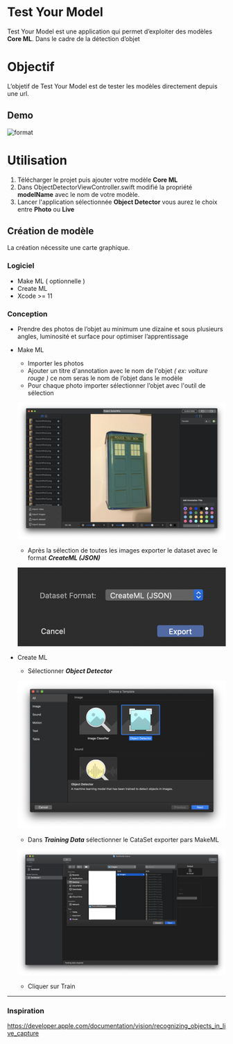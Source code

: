 
#  Test  Your  Model  
  
Test  Your  Model  est une application qui permet d’exploiter des modèles  **Core  ML**. Dans le cadre de la détection d’objet  
  
#  Objectif  
  
L’objetif de Test  Your  Model  est de tester les modèles directement depuis une  url. 

##  Demo

![format](images/demoGIF.gif)
  
#  Utilisation  
  
1. Télécharger le projet puis ajouter votre modèle  **Core  ML**  
2. Dans  ObjectDetectorViewController.swift  modifié  la propriété  **modelName**  avec le nom de votre modèle.  
3. Lancer l'application sélectionnée  **Object  Detector**  vous aurez le choix entre  **Photo**  ou  **Live**  
  
##  Création de modèle  
  
La création nécessite une carte graphique.  
  
###  Logiciel  
-  Make  ML  ( optionnelle  )  
-  Create  ML  
-  Xcode  >=  11  
  
###  Conception  
  
- Prendre des photos de l’objet au minimum une dizaine et sous plusieurs angles, luminosité et surface pour optimiser l’apprentissage  
-  Make  ML  
	- Importer les photos  
	- Ajouter un titre d'annotation avec le nom de l'objet *(  ex: voiture  rouge )* ce nom seras le nom de l’objet dans le modèle 
	- Pour chaque photo  importer  sélectionner l’objet avec l'outil de sélection  
	
	![select](images/MakeMLSelect.png)

	- Après la sélection de toutes les images exporter le  dataset  avec le format  ***CreateML  (JSON)***  

	![format](images/MakeMLFormat.png)

- Create ML
	- Sélectionner ***Object Detector***

	![format](images/CreateMLCreate.png)

	- Dans ***Training Data*** sélectionner le CataSet exporter pars MakeML

	![format](images/CreateMLSelectDataSet.png)

	- Cliquer sur Train


---
### Inspiration
https://developer.apple.com/documentation/vision/recognizing_objects_in_live_capture
